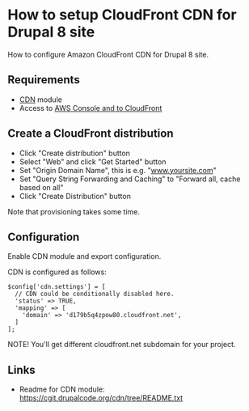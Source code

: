 # How to setup CloudFront CDN for Drupal 8 site

How to configure Amazon CloudFront CDN for Drupal 8 site.

## Requirements

- [CDN](https://www.drupal.org/project/cdn) module
- Access to [AWS Console and to CloudFront](https://console.aws.amazon.com/cloudfront/home)

## Create a CloudFront distribution

- Click "Create distribution" button
- Select "Web" and click "Get Started" button
- Set "Origin Domain Name", this is e.g. "www.yoursite.com"
- Set "Query String Forwarding and Caching" to "Forward all, cache based on all"
- Click "Create Distribution" button

Note that provisioning takes some time.

## Configuration

Enable CDN module and export configuration.

CDN is configured as follows:

```
$config['cdn.settings'] = [
  // CDN could be conditionally disabled here.
  'status' => TRUE,
  'mapping' => [
    'domain' => 'd179b5q4zpow80.cloudfront.net',
  ]
];
```

NOTE! You'll get different cloudfront.net subdomain for your project.

## Links

- Readme for CDN module: https://cgit.drupalcode.org/cdn/tree/README.txt

